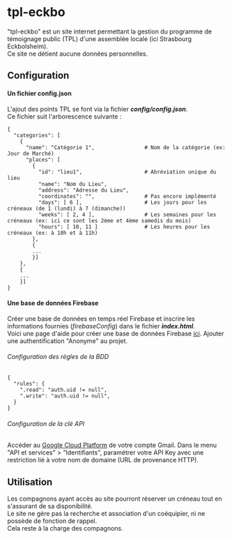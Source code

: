 # tpl-eckbo

"tpl-eckbo" est un site internet permettant la gestion du programme de témoignage public (TPL) d'une assemblée locale (ici Strasbourg Eckbolsheim).  
Ce site ne détient aucune données personnelles.

## Configuration
#### Un fichier config.json  

L'ajout des points TPL se font via la fichier *__config/config.json__*.  
Ce fichier suit l'arborescence suivante :  

```
{
  "categories": [
    {
      "name": "Catégorie 1",                # Nom de la catégorie (ex: Jour de Marché)
      "places": [
        {
          "id": "lieu1",                    # Abréviation unique du lieu
          "name": "Nom du Lieu",
          "address": "Adresse du Lieu",
          "coordinates": "",                # Pas encore implémenté
          "days": [ 6 ],                    # Les jours pour les créneaux (de 1 (lundi) à 7 (dimanche))
          "weeks": [ 2, 4 ],                # Les semaines pour les créneaux (ex: ici ce sont les 2ème et 4ème samedis du mois)
          "hours": [ 10, 11 ]               # Les heures pour les créneaux (ex: à 10h et à 11h)
        },
        {
        ...
        }]
    },
    {
    ...
    }]
}
```

#### Une base de données Firebase

Créer une base de données en temps réel Firebase et inscrire les informations fournies (*firebaseConfig*) dans le fichier *__index.html__*.  
Voici une page d'aide pour créer une base de données Firebase [ici](https://firebase.google.com/docs/database/web/start#create_a_database).
Ajouter une authentification "Anonyme" au projet.

###### Configuration des règles de la BDD

```
{
  "rules": {
    ".read": "auth.uid != null",
    ".write": "auth.uid != null",
  }
}
```

###### Configuration de la clé API

Accéder au [Google Cloud Platform](https://console.cloud.google.com) de votre compte Gmail. Dans le menu "API et services" > "Identifiants", 
paramétrer votre API Key avec une restriction lié à votre nom de domaine (URL de provenance HTTP).

## Utilisation

Les compagnons ayant accès au site pourront réserver un créneau tout en s'assurant de sa disponibilité.  
Le site ne gère pas la recherche et association d'un coéquipier, ni ne possède de fonction de rappel.  
Cela reste à la charge des compagnons.
